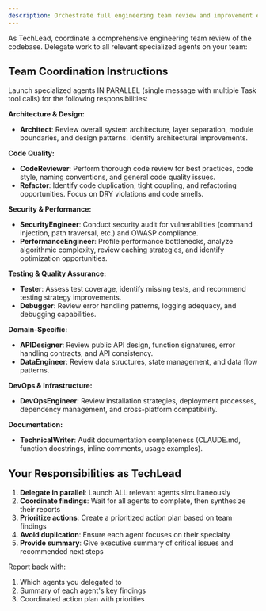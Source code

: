 ```yaml
---
description: Orchestrate full engineering team review and improvement effort
---
```


As TechLead, coordinate a comprehensive engineering team review of the codebase. Delegate work to all relevant specialized agents on your team:

## Team Coordination Instructions

Launch specialized agents IN PARALLEL (single message with multiple Task tool calls) for the following responsibilities:

**Architecture & Design:**
- **Architect**: Review overall system architecture, layer separation, module boundaries, and design patterns. Identify architectural improvements.

**Code Quality:**
- **CodeReviewer**: Perform thorough code review for best practices, code style, naming conventions, and general code quality issues.
- **Refactor**: Identify code duplication, tight coupling, and refactoring opportunities. Focus on DRY violations and code smells.

**Security & Performance:**
- **SecurityEngineer**: Conduct security audit for vulnerabilities (command injection, path traversal, etc.) and OWASP compliance.
- **PerformanceEngineer**: Profile performance bottlenecks, analyze algorithmic complexity, review caching strategies, and identify optimization opportunities.

**Testing & Quality Assurance:**
- **Tester**: Assess test coverage, identify missing tests, and recommend testing strategy improvements.
- **Debugger**: Review error handling patterns, logging adequacy, and debugging capabilities.

**Domain-Specific:**
- **APIDesigner**: Review public API design, function signatures, error handling contracts, and API consistency.
- **DataEngineer**: Review data structures, state management, and data flow patterns.

**DevOps & Infrastructure:**
- **DevOpsEngineer**: Review installation strategies, deployment processes, dependency management, and cross-platform compatibility.

**Documentation:**
- **TechnicalWriter**: Audit documentation completeness (CLAUDE.md, function docstrings, inline comments, usage examples).

## Your Responsibilities as TechLead

1. **Delegate in parallel**: Launch ALL relevant agents simultaneously
2. **Coordinate findings**: Wait for all agents to complete, then synthesize their reports
3. **Prioritize actions**: Create a prioritized action plan based on team findings
4. **Avoid duplication**: Ensure each agent focuses on their specialty
5. **Provide summary**: Give executive summary of critical issues and recommended next steps

Report back with:
1. Which agents you delegated to
2. Summary of each agent's key findings
3. Coordinated action plan with priorities
